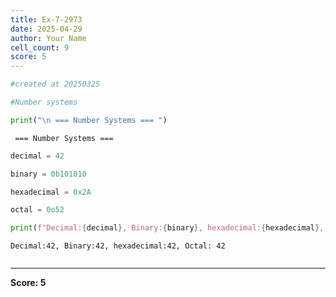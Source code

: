 ```yaml
---
title: Ex-7-2973
date: 2025-04-29
author: Your Name
cell_count: 9
score: 5
---
```


```python
#created at 20250325
```


```python
#Number systems
```


```python
print("\n === Number Systems === ")
```

    
     === Number Systems === 



```python
decimal = 42
```


```python
binary = 0b101010
```


```python
hexadecimal = 0x2A
```


```python
octal = 0o52
```


```python
print(f"Decimal:{decimal}, Binary:{binary}, hexadecimal:{hexadecimal}, Octal: {octal}")
```

    Decimal:42, Binary:42, hexadecimal:42, Octal: 42



```python

```


---
**Score: 5**